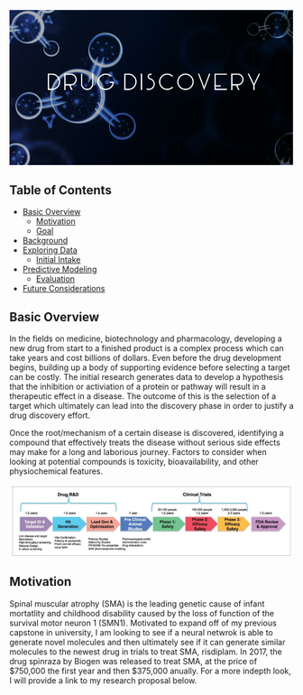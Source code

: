<p align="center">
  <img src=https://github.com/phamc4/Molecule-Generator/blob/master/images/title.png></img>
  
  ## Table of Contents

- [Basic Overview](#basic-overview)
  - [Motivation](#motivation)
  - [Goal](#goal)
- [Background](#background)
- [Exploring Data](#exploring-data)
  - [Initial Intake](#initial-intake)
- [Predictive Modeling](#predictive-modeling)
  - [Evaluation](#evaluation)
- [Future Considerations](#future-considerations)



## Basic Overview

In the fields on medicine, biotechnology and pharmacology, developing a new drug from start to a finished product is a complex process which can take years and cost billions of dollars. Even before the drug development begins, building up a body of supporting evidence before selecting a target can be costly. The initial research generates data to develop a hypothesis that the inhibition or activiation of a protein or pathway will result in a therapeutic effect in a disease. The outcome of this is the selection of a target which ultimately can lead into the discovery phase in order to justify a drug discovery effort. 

Once the root/mechanism of a certain disease is discovered, identifying a compound that effectively treats the disease without serious side effects may make for a long and laborious journey. Factors to consider when looking at potential compounds is toxicity, bioavailability, and other physiochemical features. 

<p align="center">
  <img src=https://github.com/phamc4/Molecule-Generator/blob/master/images/Drug-discovery-value-chain-1.jpg></img>
  
 ## Motivation
 
Spinal muscular atrophy (SMA) is the leading genetic cause of infant mortatlity and childhood disability caused by the loss of function of the survival motor neuron 1 (SMN1). Motivated to expand off of my previous capstone in university, I am looking to see if a neural netwrok is able to generate novel molecules and then ultimately see if it can generate similar molecules to the newest drug in trials to treat SMA, risdiplam. In 2017, the drug spinraza by Biogen was released to treat SMA, at the price of $750,000 the first year and then $375,000 anually. For a more indepth look, I will provide a link to my research proposal below.
 
